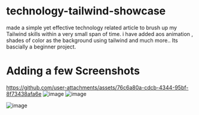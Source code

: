 # technology-tailwind-showcase
made a simple yet effective technology related article to brush up my Tailwind skills within a very small span of time.
i have added aos animation , shades of color as the background using tailwind and much more..
Its bascially a beginner project.

 # Adding a few Screenshots

https://github.com/user-attachments/assets/76c6a80a-cdcb-4344-95bf-8f73438afa6e
 ![image](https://github.com/user-attachments/assets/4591b903-c857-4d1d-b86c-d026b7fa23bb)
 ![image](https://github.com/user-attachments/assets/4fe1ef50-8200-46ee-8f83-b63e9cd102cf)

![image](https://github.com/user-attachments/assets/fb9a7df2-ca4c-44a8-93c7-c9ac17f6e41e)
